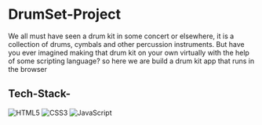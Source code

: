 # DrumSet-Project

We all must have seen a drum kit in some concert or elsewhere, it is a collection of drums, cymbals and other percussion instruments. But have you ever imagined making that drum kit on your own virtually with the help of some scripting language? so here we are build a drum kit app that runs in the browser

## Tech-Stack-
<div align="left">
<img alt="HTML5" src="https://img.shields.io/badge/html5-%23E34F26.svg?style=for-the-badge&logo=html5&logoColor=white"/>
<img alt="CSS3" src="https://img.shields.io/badge/css3-%231572B6.svg?style=for-the-badge&logo=css3&logoColor=white"/> 
<img alt="JavaScript" src="https://img.shields.io/badge/javascript-%23323330.svg?style=for-the-badge&logo=javascript&logoColor=%23F7DF1E"/>
</div>

